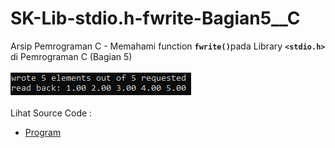 # SK-Lib-stdio.h-fwrite-Bagian5__C
Arsip Pemrograman C - Memahami function <code><b>fwrite()</b></code>pada Library <code><b>&lt;stdio.h></b></code> di Pemrograman C (Bagian 5)<br><br>
<img src="https://github.com/RizkyKhapidsyah/SK-Lib-stdio.h-fwrite-Bagian5__C/blob/master/SK-Lib-stdio.h-fwrite-Bagian5__C/x64/result/001.PNG"><br><br>
Lihat Source Code : <br>
- <a href="https://github.com/RizkyKhapidsyah/SK-Lib-stdio.h-fwrite-Bagian5__C/blob/master/SK-Lib-stdio.h-fwrite-Bagian5__C/Source.c">Program</a>
